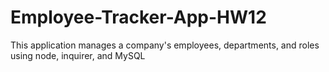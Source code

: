 # Employee-Tracker-App-HW12
This application manages a company's employees, departments, and roles  using node, inquirer, and MySQL
